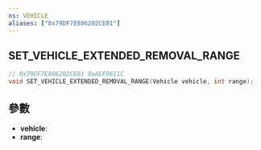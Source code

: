 ```yaml
---
ns: VEHICLE
aliases: ["0x79DF7E806202CE01"]
---
```

## SET_VEHICLE_EXTENDED_REMOVAL_RANGE

```c
// 0x79DF7E806202CE01 0xAEF9611C
void SET_VEHICLE_EXTENDED_REMOVAL_RANGE(Vehicle vehicle, int range);
```


## 參數
* **vehicle**: 
* **range**: 

